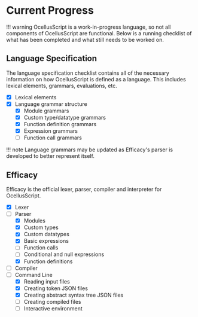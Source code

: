 # Current Progress

!!! warning
    OcellusScript is a work-in-progress language, so not all components of OcellusScript are functional. Below is a running checklist of what has been completed and what still needs to be worked on.

## Language Specification

The language specification checklist contains all of the necessary information on how OcellusScript is defined as a language. This includes lexical elements, grammars, evaluations, etc.

- [X] Lexical elements
- [X] Language grammar structure
    - [X] Module grammars
    - [X] Custom type/datatype grammars
    - [X] Function definition grammars
    - [X] Expression grammars
    - [ ] Function call grammars

!!! note
    Language grammars may be updated as Efficacy's parser is developed to better represent itself.

## Efficacy

Efficacy is the official lexer, parser, compiler and interpreter for OcellusScript.

- [X] Lexer
- [ ] Parser
    - [X] Modules
    - [X] Custom types
    - [X] Custom datatypes
    - [X] Basic expressions
    - [ ] Function calls
    - [ ] Conditional and null expressions
    - [X] Function definitions
- [ ] Compiler
- [ ] Command Line
    - [X] Reading input files
    - [X] Creating token JSON files
    - [X] Creating abstract syntax tree JSON files
    - [ ] Creating compiled files
    - [ ] Interactive environment